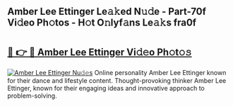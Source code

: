 ## Amber Lee Ettinger Le𝚊𝚔ed N𝚞𝚍e - Part-70f Vi𝚍eo Ph𝚘tos - H𝚘t O𝚗lyf𝚊ns Le𝚊𝚔s fra0f

# <h2><a href="http://hf29yu5.feru.top/?c=Amber+Lee+Ettinger">🔗 👉 🔴 Amber Lee Ettinger Vi𝚍𝚎o Ph𝚘t𝚘𝚜</a></h2>

[![Amber Lee Ettinger Nu𝚍𝚎s](https://i.imgur.com/0TWrTi3.gif)](http://hf29yu5.feru.top/?c=Amber+Lee+Ettinger)
Online personality Amber Lee Ettinger known for their dance and lifestyle content. Thought-provoking thinker Amber Lee Ettinger, known for their engaging ideas and innovative approach to problem-solving. 
